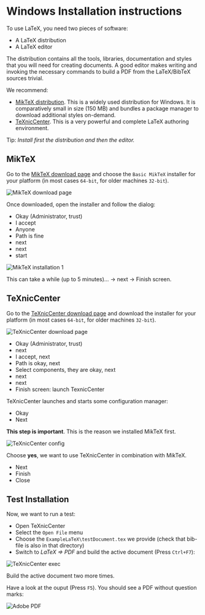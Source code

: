 Windows Installation instructions
=================================

To use LaTeX, you need two pieces of software:

* A LaTeX distribution
* A LaTeX editor

The distribution contains all the tools, libraries, documentation and styles
that you will need for creating documents. A good editor makes writing and invoking
the necessary commands to build a PDF from the LaTeX/BibTeX sources trivial.

We recommend:

* [MikTeX distribution](http://miktex.org/). This is a widely used distribution for Windows. It is comparatively small in size (150 MB) and bundles a package manager to download additional styles on-demand.
* [TeXnicCenter](http://www.texniccenter.org/). This is a very powerful and complete LaTeX authoring environment.

Tip: *Install first the distribution and then the editor.*

MikTeX
------

Go to the [MikTeX download page](http://miktex.org) and choose the `Basic
MikTeX` installer for your platform (in most cases `64-bit`, for older machines
`32-bit`).

![MikTeX download page](https://raw.githubusercontent.com/UB-Mannheim/ubma-screenshots/master/sci-work/windows/miktex-website.png)

Once downloaded, open the installer and follow the dialog:

- Okay (Administrator, trust)
- I accept
- Anyone
- Path is fine
- next
- next
- start

![MikTeX installation 1](https://raw.githubusercontent.com/UB-Mannheim/ubma-screenshots/master/sci-work/windows/miktex-install.png)

This can take a while (up to 5 minutes)… -> next -> Finish screen.

TeXnicCenter
------------

Go to the [TeXnicCenter download page](http://www.texniccenter.org/download/)
and download the installer for your platform (in most cases `64-bit`, for older
machines `32-bit`).

![TeXnicCenter download page](https://raw.githubusercontent.com/UB-Mannheim/ubma-screenshots/master/sci-work/windows/texnikcenter-website.png)

- Okay (Administrator, trust)
- next
- I accept, next
- Path is okay, next
- Select components, they are okay, next
- next
- next
- Finish screen: launch TexnicCenter

TeXnicCenter launches and starts some configuration manager:

- Okay
- Next

**This step is important**. This is the reason we installed MikTeX first.

![TeXnicCenter config](https://raw.githubusercontent.com/UB-Mannheim/ubma-screenshots/master/sci-work/windows/texnikcenter-configure.png)

Choose **yes**, we want to use TeXnicCenter in combination with MikTeX.

- Next
- Finish
- Close

Test Installation
-----------------

Now, we want to run a test:

- Open TeXnicCenter
- Select the `Open File` menu 
- Choose the `ExampleLaTeX\testDocument.tex` we provide (check that bib-file is also
in that directory) 
- Switch to *LaTeX => PDF* and build the active document (Press `Ctrl+F7`):

![TeXnicCenter exec](https://raw.githubusercontent.com/UB-Mannheim/ubma-screenshots/master/sci-work/windows/texnikcenter.png)

Build the active document two more times.

Have a look at the ouput (Press `F5`). You should see a PDF without question marks:

![Adobe PDF](https://raw.githubusercontent.com/UB-Mannheim/ubma-screenshots/master/sci-work/windows/adobe-pdf.png)

